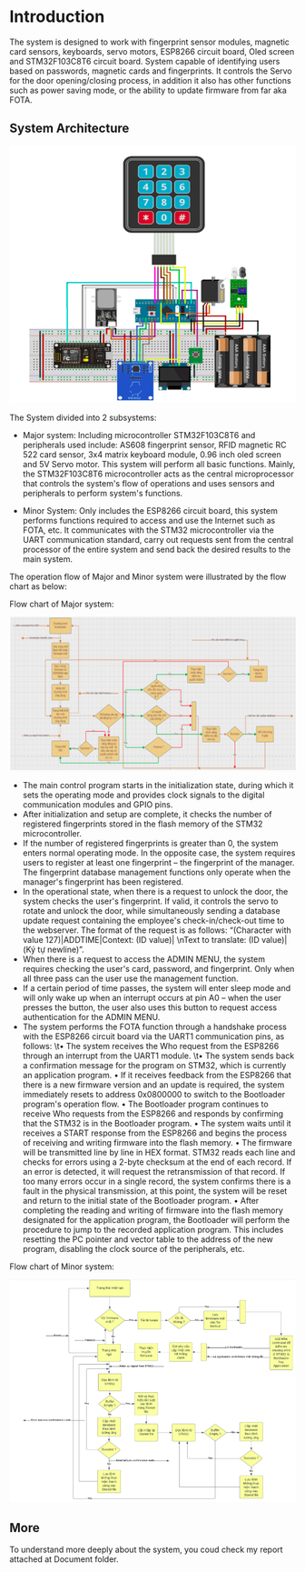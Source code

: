 # Introduction
The system is designed to work with fingerprint sensor modules, magnetic card sensors, keyboards, servo motors,
ESP8266 circuit board, Oled screen and STM32F103C8T6 circuit board. System capable of identifying users based 
on passwords, magnetic cards and fingerprints. It controls the Servo for the door opening/closing process, in 
addition it also has other functions such as power saving mode, or the ability to update firmware from far aka FOTA. 

## System Architecture
![System Architecture](./Image/architecture.png)

The System divided into 2 subsystems:

- Major system: Including microcontroller STM32F103C8T6 and peripherals used include: AS608 fingerprint sensor,
    RFID magnetic RC 522 card sensor, 3x4 matrix keyboard module, 0.96 inch oled screen and 5V Servo motor. 
    This system will perform all basic functions. Mainly, the STM32F103C8T6 microcontroller acts as the central microprocessor 
    that controls the system's flow of operations and uses sensors and peripherals to perform system's functions.
    
- Minor System: Only includes the ESP8266 circuit board, this system performs functions required to access and use 
    the Internet such as FOTA, etc. It communicates with the STM32 microcontroller via the UART communication standard, carry 
    out requests sent from the central processor of the entire system and send back the desired results to the main system.

The operation flow of Major and Minor system were illustrated by the flow chart as below:

Flow chart of Major system:

![Flow chart of Major system](./Image/mainflowchart.png)

- The main control program starts in the initialization state, during which it sets the operating mode and provides clock signals to the digital communication modules and GPIO pins.
- After initialization and setup are complete, it checks the number of registered fingerprints stored in the flash memory of the STM32 microcontroller.
- If the number of registered fingerprints is greater than 0, the system enters normal operating mode. In the opposite case, the system requires users to register at least one fingerprint – the fingerprint of the manager. The fingerprint database management functions only operate when the manager's fingerprint has been registered.
- In the operational state, when there is a request to unlock the door, the system checks the user's fingerprint. If valid, it controls the servo to rotate and unlock the door, while simultaneously sending a database update request containing the employee's check-in/check-out time to the webserver. The format of the request is as follows:
      “(Character with value 127)|ADDTIME|Context: (ID value)| \nText to translate: (ID value)|(Ký tự newline)”.
- When there is a request to access the ADMIN MENU, the system requires checking the user's card, password, and fingerprint. Only when all three pass can the user use the management function.
- If a certain period of time passes, the system will enter sleep mode and will only wake up when an interrupt occurs at pin A0 – when the user presses the button, the user also uses this button to request access authentication for the ADMIN MENU.
- The system performs the FOTA function through a handshake process with the ESP8266 circuit board via the UART1 communication pins, as follows:
    \t• The system receives the Who request from the ESP8266 through an interrupt from the UART1 module.
    \t• The system sends back a confirmation message for the program on STM32, which is currently an application program.
    • If it receives feedback from the ESP8266 that there is a new firmware version and an update is required, the system immediately resets to address 0x0800000 to switch to the Bootloader program's operation flow.
    • The Bootloader program continues to receive Who requests from the ESP8266 and responds by confirming that the STM32 is in the Bootloader program.
    • The system waits until it receives a START response from the ESP8266 and begins the process of receiving and writing firmware into the flash memory.
    • The firmware will be transmitted line by line in HEX format. STM32 reads each line and checks for errors using a 2-byte checksum at the end of each record. If an error is detected, it will request the retransmission of that record.     If too many errors occur in a single record, the system confirms there is a fault in the physical transmission, at this point, the system will be reset and return to the initial state of the Bootloader program.
    • After completing the reading and writing of firmware into the flash memory designated for the application program, the Bootloader will perform the procedure to jump to the recorded application program. This includes resetting the
   PC pointer and vector table to the address of the new program, disabling the clock source of the peripherals, etc.

Flow chart of Minor system:

![Flow chart of Minor system](./Image/minorflowchart.png)

## More

To understand more deeply about the system, you coud check my report attached at Document folder.
